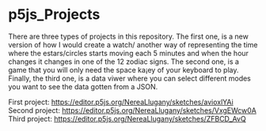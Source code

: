 # p5js_Projects
There are three types of projects in this repository. The first one, is a new version of how I would create a watch/ another way of representing the time where the estars/circles starts moving each 5 minutes and when the hour changes it changes in one of the 12 zodiac signs. The second one, is a game that you will only need the space ka¡ey of your keyboard to play. Finally, the third one, is a data viwer where you can select different modes you want to see the data gotten from a JSON.

First project: https://editor.p5js.org/NereaLlugany/sketches/avioxlYAi
Second project: https://editor.p5js.org/NereaLlugany/sketches/VxgEWcw0A
Third project: https://editor.p5js.org/NereaLlugany/sketches/ZFBCD_AvQ
